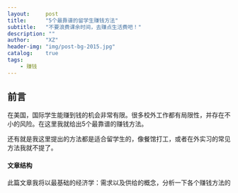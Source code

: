 ```yaml
---
layout:     post
title:      "5个最靠谱的留学生赚钱方法"
subtitle:   "不要浪费课余时间，去赚点生活费吧！"
description: ""
author:     "XZ"
header-img: "img/post-bg-2015.jpg"
catalog:    true
tags:
    - 赚钱
---
```


## 前言

在美国，国际学生能赚到钱的机会非常有限。很多校外工作都有局限性，并存在不小的风险。在这里我就给出5个最靠谱的赚钱方法。

还有就是我这里提出的方法都是适合留学生的，像餐馆打工，或者在外实习的常见方法我就不提了。

#### 文章结构

此篇文章我将以最基础的经济学：需求以及供给的概念，分析一下各个赚钱方法的